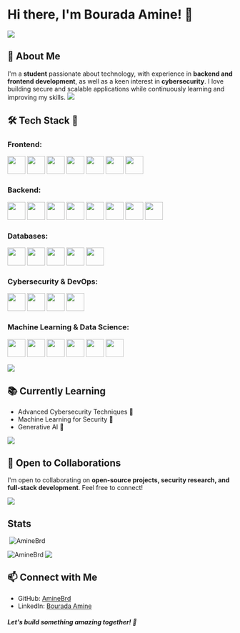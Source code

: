 # Hi there, I'm Bourada Amine! 👋
<img src="https://user-images.githubusercontent.com/73097560/115834477-dbab4500-a447-11eb-908a-139a6edaec5c.gif">

## 🚀 About Me 
I'm a **student** passionate about technology, with experience in **backend and frontend development**, as well as a keen interest in **cybersecurity**. I love building secure and scalable applications while continuously learning and improving my skills.
<img src="https://user-images.githubusercontent.com/73097560/115834477-dbab4500-a447-11eb-908a-139a6edaec5c.gif">

## 🛠️ Tech Stack 🧰
### **Frontend:**
<p>
  <img src="https://cdn.jsdelivr.net/gh/devicons/devicon/icons/html5/html5-original.svg" height="40"/>
  <img src="https://cdn.jsdelivr.net/gh/devicons/devicon/icons/css3/css3-original.svg" height="40"/>
  <img src="https://cdn.jsdelivr.net/gh/devicons/devicon/icons/javascript/javascript-original.svg" height="40"/>
  <img src="https://cdn.jsdelivr.net/gh/devicons/devicon/icons/react/react-original.svg" height="40"/>
  <img src="https://cdn.jsdelivr.net/gh/devicons/devicon/icons/nextjs/nextjs-original.svg" height="40"/>
 <img src="https://cdn.jsdelivr.net/gh/devicons/devicon@latest/icons/tailwindcss/tailwindcss-original.svg" height=40/>
  <img src="https://cdn.jsdelivr.net/gh/devicons/devicon/icons/bootstrap/bootstrap-original.svg" height="40"/>
</p>

### **Backend:**
<p>
  <img src="https://cdn.jsdelivr.net/gh/devicons/devicon/icons/nodejs/nodejs-original.svg" height="40"/>
   <img src="https://cdn.jsdelivr.net/gh/devicons/devicon@latest/icons/express/express-original-wordmark.svg" height=40/>

  <img src="https://cdn.jsdelivr.net/gh/devicons/devicon@latest/icons/typescript/typescript-original.svg" height=40/>
          
          
  <img src="https://cdn.jsdelivr.net/gh/devicons/devicon/icons/python/python-original.svg" height="40"/>
  <img src="https://cdn.jsdelivr.net/gh/devicons/devicon/icons/django/django-plain.svg" height="40"/>
  <img src="https://cdn.jsdelivr.net/gh/devicons/devicon/icons/flask/flask-original.svg" height="40"/>
  <img src="https://cdn.jsdelivr.net/gh/devicons/devicon/icons/java/java-original.svg" height="40"/>
  <img src="https://cdn.jsdelivr.net/gh/devicons/devicon/icons/spring/spring-original.svg" height="40"/>
</p>

### **Databases:**
<p>
  <img src="https://cdn.jsdelivr.net/gh/devicons/devicon/icons/mysql/mysql-original.svg" height="40"/>
  <img src="https://cdn.jsdelivr.net/gh/devicons/devicon/icons/postgresql/postgresql-original.svg" height="40"/>
  <img src="https://cdn.jsdelivr.net/gh/devicons/devicon/icons/mongodb/mongodb-original.svg" height="40"/>
  <img src="https://cdn.jsdelivr.net/gh/devicons/devicon/icons/firebase/firebase-plain.svg" height="40"/>
  <img src="https://cdn.jsdelivr.net/gh/devicons/devicon/icons/redis/redis-original.svg" height="40"/>
</p>

### **Cybersecurity & DevOps:**
<p>
  <img src="https://cdn.jsdelivr.net/gh/devicons/devicon/icons/linux/linux-original.svg" height="40"/>
  <img src="https://cdn.jsdelivr.net/gh/devicons/devicon/icons/docker/docker-original.svg" height="40"/>
  <img src="https://cdn.jsdelivr.net/gh/devicons/devicon/icons/kubernetes/kubernetes-plain.svg" height="40"/>
 <img src="https://cdn.jsdelivr.net/gh/devicons/devicon@latest/icons/amazonwebservices/amazonwebservices-original-wordmark.svg" height=40/>
</p>

### **Machine Learning & Data Science:**
<p>
  <img src="https://cdn.jsdelivr.net/gh/devicons/devicon/icons/tensorflow/tensorflow-original.svg" height="40"/>
  <img src="https://cdn.jsdelivr.net/gh/devicons/devicon/icons/numpy/numpy-original.svg" height="40"/>
  <img src="https://cdn.jsdelivr.net/gh/devicons/devicon/icons/pandas/pandas-original.svg" height="40"/>
  <img src="https://cdn.jsdelivr.net/gh/devicons/devicon/icons/scikitlearn/scikitlearn-original.svg" height="40"/>
  <img src="https://cdn.jsdelivr.net/gh/devicons/devicon/icons/matplotlib/matplotlib-original.svg" height="40"/>
   <img src="https://cdn.jsdelivr.net/gh/devicons/devicon@latest/icons/kaggle/kaggle-original.svg" height=40/>
</p>
<img src="https://user-images.githubusercontent.com/73097560/115834477-dbab4500-a447-11eb-908a-139a6edaec5c.gif">



## 📚 Currently Learning
- Advanced Cybersecurity Techniques 🔐
- Machine Learning for Security 🤖
- Generative AI 🔗

<img src="https://user-images.githubusercontent.com/73097560/115834477-dbab4500-a447-11eb-908a-139a6edaec5c.gif">


## 🌱 Open to Collaborations
I'm open to collaborating on **open-source projects, security research, and full-stack development**. Feel free to connect!

<img src="https://user-images.githubusercontent.com/73097560/115834477-dbab4500-a447-11eb-908a-139a6edaec5c.gif">

## Stats


<p>&nbsp;<img align="" src="https://github-readme-stats.vercel.app/api?username=AmineBrd&show_icons=true&theme=dark&locale=en" alt="AmineBrd" /></p>

<p><img align="left" src="https://github-readme-stats.vercel.app/api/top-langs?username=AmineBrd&show_icons=true&theme=dark&locale=en&layout=compact" alt="AmineBrd" /></p>


<img src="https://user-images.githubusercontent.com/73097560/115834477-dbab4500-a447-11eb-908a-139a6edaec5c.gif">

## 📫 Connect with Me
- GitHub: [AmineBrd](https://github.com/AmineBrd)
- LinkedIn: [Bourada Amine](https://www.linkedin.com/in/bourada-amine-115234284/)

##### Let's build something amazing together! 🚀


